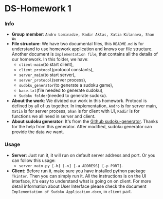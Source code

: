 # DS-Homework 1

### Info

* **Group member**:  `Andro Lominadze, Kadir Aktas, Xatia Kilanava, Shan Wu`
* **File structure**: We have two documental files, this `README.md` is for understand to use homework application and knows our file structure. Another document is `Implementation file`, that contains all the details of our homework. In this folder, we have:
    - `client-main`(to start client), 
    - `client_protocol`(protocol constants), 
    - `server_main`(to start server), 
    - `server_protocol`(server process), 
    - `sudoku_generator`(to generate a sudoku game), 
    - `base.txt`(file needed to generate sudoku), 
    - `Sudoku folder`(needed to generate sudoku). 
* **About the work**: We divided our work in this homework. Protocol is defined by all of us together. In implementation, `Andro` is for server main, `Xatia` is for server process, `Shan` is for client with UI, `Kadir` is for functions we all need in server and client.
* **About sudoku generator**: It's from the [Github sudoku-generator](https://github.com/RutledgePaulV/sudoku-generator/blob/master/sudoku_generator.py). Thanks for the help from this generator. After modified, sudoku generator can provide the data we want.

### Usage

* **Server**: Just run it, it will run on default server address and port. Or you can follow this usage:
    - `server_main.py [-h] [-v] [-a ADDRESS] [-p PORT]`.
* **Client**: Before run it, make sure you have installed python package `Tkinter`. Then you can simply run it. All the instructions is on the UI interface, it's easy to understand what is going on on client. For more detail information about User Interface please check the document `Implementation of Sudoku Application.docx`, in `client` part.


